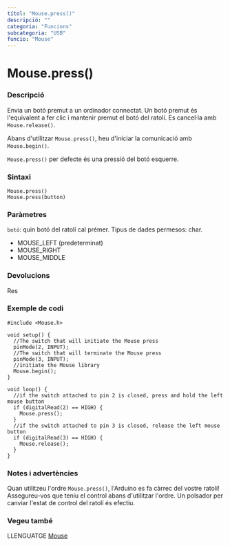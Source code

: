 ```yaml
---
títol: "Mouse.press()"
descripció: ""
categoria: "Funcions"
subcategoria: "USB"
funcio: "Mouse"
---
```


# Mouse.press()

### Descripció

Envia un botó premut a un ordinador connectat. Un botó premut és l'equivalent a fer clic i mantenir premut el botó del ratolí. Es cancel·la amb `Mouse.release()`.

Abans d'utilitzar `Mouse.press()`, heu d'iniciar la comunicació amb `Mouse.begin()`.

`Mouse.press()` per defecte és una pressió del botó esquerre.

### Sintaxi

`Mouse.press()`  
`Mouse.press(button)`  

### Paràmetres

`botó`: quin botó del ratolí cal prémer. Tipus de dades permesos: char.  
  - MOUSE_LEFT (predeterminat)
  - MOUSE_RIGHT
  - MOUSE_MIDDLE

### Devolucions

Res

### Exemple de codi

```
#include <Mouse.h>

void setup() {
  //The switch that will initiate the Mouse press
  pinMode(2, INPUT);
  //The switch that will terminate the Mouse press
  pinMode(3, INPUT);
  //initiate the Mouse library
  Mouse.begin();
}

void loop() {
  //if the switch attached to pin 2 is closed, press and hold the left mouse button
  if (digitalRead(2) == HIGH) {
    Mouse.press();
  }
  //if the switch attached to pin 3 is closed, release the left mouse button
  if (digitalRead(3) == HIGH) {
    Mouse.release();
  }
}
```

### Notes i advertències

Quan utilitzeu l'ordre `Mouse.press()`, l'Arduino es fa càrrec del vostre ratolí! Assegureu-vos que teniu el control abans d'utilitzar l'ordre. Un polsador per canviar l'estat de control del ratolí és efectiu.

### Vegeu també

LLENGUATGE [Mouse](../Mouse.md)
